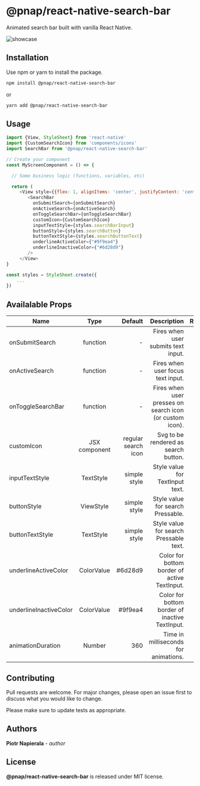 # @pnap/react-native-search-bar

Animated search bar built with vanilla React Native.

![showcase](https://media.giphy.com/media/d2tuxEpQb6hOUdUOkM/giphy.gif?cid=790b761166467252d40d678dd8958b1b1b6ea2ccb0d8c7ef&rid=giphy.gif&ct=g)

## Installation

Use npm or yarn to install the package.

```bash
npm install @pnap/react-native-search-bar
```
or

```bash
yarn add @pnap/react-native-search-bar
```

## Usage

```javascript
import {View, StyleSheet} from 'react-native'
import {CustomSearchIcon} from 'components/icons'
import SearchBar from '@pnap/react-native-search-bar'

// Create your component
const MyScreenComponent = () => {

  // Some business logic (functions, variables, etc)

  return (
     <View style={{flex: 1, alignItems: 'center', justifyContent: 'center'}}>
        <SearchBar
          onSubmitSearch={onSubmitSearch}
          onActiveSearch={onActiveSearch}
          onToggleSearchBar={onToggleSearchBar}
          customIcon={CustomSearchIcon}
          inputTextStyle={styles.searchBarInput}
          buttonStyle={styles.searchButton}
          buttonTextStyle={styles.searchButtonText}
          underlineActiveColor={"#9f9ea4"}
          underlineInactiveColor={"#6d28d9"}
        />
     </View>
}

const styles = StyleSheet.create({
    ...
})
```
## Availalable Props

| Name        | Type           | Default  | Description | Required |
| ------------- |:-------------:| -----:| -------------:| ----------:|
| onSubmitSearch      | function | - | Fires when user submits text input.| Yes |
| onActiveSearch      | function | - | Fires when user focus text input.| Yes |
| onToggleSearchBar      | function | - | Fires when user presses on search icon (or custom icon).| Yes |
| customIcon      | JSX component | regular search icon | Svg to be rendered as search button.| No |
| inputTextStyle      | TextStyle | simple style | Style value for TextInput text.| No |
| buttonStyle      | ViewStyle | simple style | Style value for search Pressable.| No |
| buttonTextStyle      | TextStyle | simple style | Style value for search Pressable text.| No |
| underlineActiveColor      | ColorValue | #6d28d9 | Color for bottom border of active TextInput.| No |
| underlineInactiveColor      | ColorValue | #9f9ea4 | Color for bottom border of inactive TextInput.| No |
| animationDuration      | Number | 360 | Time in milliseconds for animations.| No |

## Contributing
Pull requests are welcome. For major changes, please open an issue first to discuss what you would like to change.

Please make sure to update tests as appropriate.

## Authors
**Piotr Napierala** - _author_

## License
**@pnap/react-native-search-bar** is released under MIT license.
